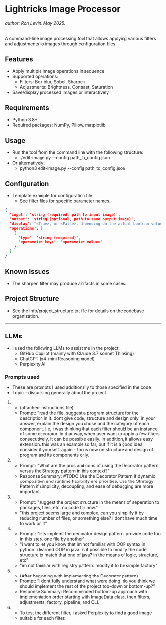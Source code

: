 # Lightricks Image Processor
###### author:  Ron Levin, May 2025.

A command-line image processing tool that allows applying various filters and 
adjustments to images through configuration files.

## Features
- Apply multiple image operations in sequence
- Supported operations:
  - Filters: Box blur, Sobel, Sharpen
  - Adjustments: Brightness, Contrast, Saturation
- Save/display processed images or interactively

## Requirements
- Python 3.8+
- Required packages: NumPy, Pillow, matplotlib

## Usage
- Run the tool from the command line with the following structure:
  - ./edit-image.py --config path_to_config.json
- Or alternatively:
  - python3 edit-image.py --config path_to_config.json 

## Configuration
- Template example for configuration file:
  - See filter files for specific parameter names.
```json
{
  'input': 'string (required, path to input image)',
  'output': 'string (optional, path to save output image)',
  'display': "<True>, or <False>, depending on the actual boolean value"
  'operations': [
    {
      'type': 'string (required)',
      '<parameter_key>': '<parameter_value>'
    }
  ]
}
```

## Known Issues
- The sharpen filter may produce artifacts in some cases.

## Project Structure
- See the info/project_structure.txt file for details on the codebase organization.


-------------------------------------------------------------------------------

## LLMs
- I used the following LLMs to assist me in the project:
  - GitHub Copilot (mainly with Claude 3.7 sonnet Thinking)
  - ChatGPT (o4-mini Reasoning model)
  - Perplexity AI
  
### Prompts used
- These are prompts I used additionally to those specified in the code
- Topic - discussing generally about the project

1. 
   * (attached instructions file)
   * Prompt: "read the file. suggest a program structure for the description
     in it. dont give code, structure and design only. in your answer, explain
     the design you chose and the category of each component. i.e, i was
     thinking that each filter should be an instance of some
     decorator. in that way, when user want to apply a few filters
     consecutively, it can be possible easily. in addition, it allows easy
     extension. this was an example so far, but if it is a good idea, consider
     it yourself. again - focus now on structure and design of program and its
     components only.
2. 
    * Prompt: "What are the pros and cons of using the Decorator pattern versus
      the Strategy pattern in this context?"
    * Response Summary: #TODO
      Use the Decorator Pattern if dynamic composition and runtime flexibility
      are priorities.
      Use the Strategy Pattern if simplicity, decoupling, and ease of debugging
      are more important.
3. 
    * Prompt: "suggest the project structure in the means of seperation to
      packages, files, etc. no code for now."
    * "this project seems large and complex. can you simplify it by reducing
      number of files, or something else? i dont have much time to work on it"
4. 
    * Prompt: "lets implemt the decorator design pattern. provide code too in
      this step. one file by another"
    * "i want to let you know that im not familiar with OOP syntax in python. i
      learned OOP in java. is it possible to modify the code structure to match
      that one of java? in the means of logic, structure, etc"
    * "im not familiar with registry pattern. modify it to be simple factory"
5. 
    * (After beginning with implementing the Decorator pattern)
    * Prompt: "i dont fully understand what were doing. do you think we should
      implement the rest of the project top-down or bottom-up?"
    * Response Summary: Recommended bottom-up approach with implementation
      order starting with ImageData class, then filters, adjustments, factory,
      pipeline, and CLI.

6. * To test the different filter, i asked Perplexity to find a good image 
   * suitable for each filter.
